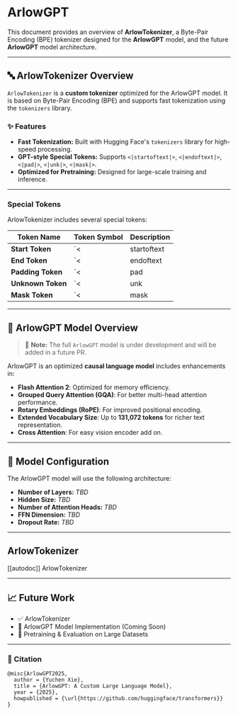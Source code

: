 # ArlowGPT

This document provides an overview of **ArlowTokenizer**, a Byte-Pair Encoding (BPE) tokenizer designed for the **ArlowGPT** model, and the future **ArlowGPT** model architecture.

---

## **🔤 ArlowTokenizer Overview**
`ArlowTokenizer` is a **custom tokenizer** optimized for the ArlowGPT model. It is based on Byte-Pair Encoding (BPE) and supports fast tokenization using the `tokenizers` library.

### **✨ Features**
- **Fast Tokenization:** Built with Hugging Face's `tokenizers` library for high-speed processing.
- **GPT-style Special Tokens:** Supports `<|startoftext|>`, `<|endoftext|>`, `<|pad|>`, `<|unk|>`, `<|mask|>`.
- **Optimized for Pretraining:** Designed for large-scale training and inference.

---

### **Special Tokens**
ArlowTokenizer includes several special tokens:

| Token Name       | Token Symbol    | Description                  |
|-----------------|----------------|------------------------------|
| **Start Token**  | `<|startoftext|>` | Marks the beginning of a sequence. |
| **End Token**    | `<|endoftext|>`   | Marks the end of a sequence. |
| **Padding Token**| `<|pad|>`         | Used for sequence padding. |
| **Unknown Token**| `<|unk|>`         | Represents unknown tokens. |
| **Mask Token**   | `<|mask|>`        | Used for masked language modeling. |

---

## **🚀 ArlowGPT Model Overview**
> 🚧 **Note:** The full `ArlowGPT` model is under development and will be added in a future PR.

ArlowGPT is an optimized **causal language model** includes enhancements in:
- **Flash Attention 2**: Optimized for memory efficiency.
- **Grouped Query Attention (GQA)**: For better multi-head attention performance.
- **Rotary Embeddings (RoPE)**: For improved positional encoding.
- **Extended Vocabulary Size**: Up to **131,072 tokens** for richer text representation.
- **Cross Attention**: For easy vision encoder add on.

---

## **📜 Model Configuration**
The ArlowGPT model will use the following architecture:
- **Number of Layers:** *TBD*
- **Hidden Size:** *TBD*
- **Number of Attention Heads:** *TBD*
- **FFN Dimension:** *TBD*
- **Dropout Rate:** *TBD*

---

## ArlowTokenizer

[[autodoc]] ArlowTokenizer

---
## **📈 Future Work**
- ✅ ArlowTokenizer 
- 🚧 ArlowGPT Model Implementation (Coming Soon)
- 🚀 Pretraining & Evaluation on Large Datasets

---

### **🌟 Citation**

```
@misc{ArlowGPT2025,
  author = {Yuchen Xie},
  title = {ArlowGPT: A Custom Large Language Model},
  year = {2025},
  howpublished = {\url{https://github.com/huggingface/transformers}}
}
```

